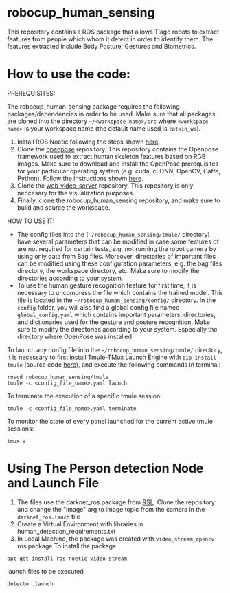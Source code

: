 # robocup_human_sensing
This repository contains a ROS package that allows Tiago robots to extract features from people which whom it detect in order to identify them. The features extracted include Body Posture, Gestures and Biometrics. 
# How to use the code:
PREREQUISITES:

The robocup_human_sensing package requires the following packages/dependencies in order to be used. Make sure that all packages are cloned into the directory `~/<workspace name>/src` where `<workspace name>` is your workspace name (the default name used is `catkin_ws`).

1. Install ROS Noetic following the steps shown [here](http://wiki.ros.org/noetic/Installation/Ubuntu). 
2. Clone the [openpose](https://github.com/CMU-Perceptual-Computing-Lab/openpose.git) repository. This repository contains the Openpose framework used to extract human skeleton features based on RGB images. Make sure to download and install the OpenPose prerequisites for your particular operating system (e.g. cuda, cuDNN, OpenCV, Caffe, Python). Follow the instructions shown [here](https://github.com/CMU-Perceptual-Computing-Lab/openpose/blob/master/doc/installation/0_index.md).
3. Clone the [web_video_server](http://wiki.ros.org/web_video_server) repository. This repository is only neccesary for the visualization purposes.
12. Finally, clone the robocup_human_sensing repository, and make sure to build and source the workspace.


HOW TO USE IT:
* The config files into the (`~/robocup_human_sensing/tmule/` directory) have several parameters that can be modified in case some features of are not required for certain tests, e.g. not running the robot camera by using only data from Bag files. Moreover, directories of important files can be modified using these configuration parameters, e.g. the bag files directory, the workspace directory, etc. Make sure to modify the directories according to your system.
* To use the human gesture recognition feature for first time, it is necessary to uncompress the file which contains the trained model. This file is located in the `~/robocup_human_sensing/config/` directory. In the `config` folder, you will also find a global config file named `global_config.yaml` which contains important parameters, directories, and dictionaries used for the gesture and posture recognition. Make sure to modify the directories according to your system. Especially the directory where OpenPose was installed.

To launch any config file into the `~/robocup_human_sensing/tmule/` directory, it is necessary to first install Tmule-TMux Launch Engine with `pip install tmule` (source code [here](https://github.com/marc-hanheide/TMuLE)), and execute the following commands in terminal:
```
roscd robocup_human_sensing/tmule
tmule -c <config_file_name>.yaml launch
```
To terminate the execution of a specific tmule session:
```
tmule -c <config_file_name>.yaml terminate
```
To monitor the state of every panel launched for the current active tmule sessions:
```
tmux a
```
# Using The Person detection Node and Launch File 
1. The files use the darknet_ros package from [RSL](https://github.com/leggedrobotics/darknet_ros). Clone the repository and 
change the "image" arg to image topic from the camera in the `darknet_ros.lauch` file 
2. Create a Virtual Environment with libraries in human_detection_requirements.txt
3. In Local Machine, the package was created with `video_stream_opencv` ros package
   To install the package 
  ```
  apt-get install ros-noetic-video-stream
  ```
launch files to be executed 
```
detector.launch
```
